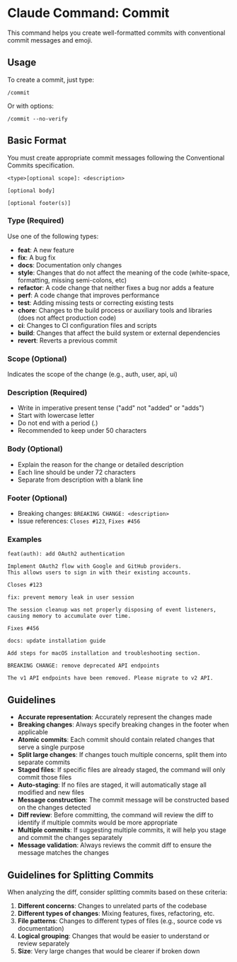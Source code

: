 # Claude Command: Commit

This command helps you create well-formatted commits with conventional commit messages and emoji.

## Usage

To create a commit, just type:

```
/commit
```

Or with options:

```
/commit --no-verify
```

## Basic Format

You must create appropriate commit messages following the Conventional Commits specification.

```
<type>[optional scope]: <description>

[optional body]

[optional footer(s)]
```

### Type (Required)

Use one of the following types:

- **feat**: A new feature
- **fix**: A bug fix
- **docs**: Documentation only changes
- **style**: Changes that do not affect the meaning of the code (white-space, formatting, missing semi-colons, etc)
- **refactor**: A code change that neither fixes a bug nor adds a feature
- **perf**: A code change that improves performance
- **test**: Adding missing tests or correcting existing tests
- **chore**: Changes to the build process or auxiliary tools and libraries (does not affect production code)
- **ci**: Changes to CI configuration files and scripts
- **build**: Changes that affect the build system or external dependencies
- **revert**: Reverts a previous commit

### Scope (Optional)

Indicates the scope of the change (e.g., auth, user, api, ui)

### Description (Required)

- Write in imperative present tense ("add" not "added" or "adds")
- Start with lowercase letter
- Do not end with a period (.)
- Recommended to keep under 50 characters

### Body (Optional)

- Explain the reason for the change or detailed description
- Each line should be under 72 characters
- Separate from description with a blank line

### Footer (Optional)

- Breaking changes: `BREAKING CHANGE: <description>`
- Issue references: `Closes #123`, `Fixes #456`

### Examples

```
feat(auth): add OAuth2 authentication

Implement OAuth2 flow with Google and GitHub providers.
This allows users to sign in with their existing accounts.

Closes #123
```

```
fix: prevent memory leak in user session

The session cleanup was not properly disposing of event listeners,
causing memory to accumulate over time.

Fixes #456
```

```
docs: update installation guide

Add steps for macOS installation and troubleshooting section.
```

```
BREAKING CHANGE: remove deprecated API endpoints

The v1 API endpoints have been removed. Please migrate to v2 API.
```

## Guidelines

- **Accurate representation**: Accurately represent the changes made
- **Breaking changes**: Always specify breaking changes in the footer when applicable
- **Atomic commits**: Each commit should contain related changes that serve a single purpose
- **Split large changes**: If changes touch multiple concerns, split them into separate commits
- **Staged files**: If specific files are already staged, the command will only commit those files
- **Auto-staging**: If no files are staged, it will automatically stage all modified and new files
- **Message construction**: The commit message will be constructed based on the changes detected
- **Diff review**: Before committing, the command will review the diff to identify if multiple commits would be more appropriate
- **Multiple commits**: If suggesting multiple commits, it will help you stage and commit the changes separately
- **Message validation**: Always reviews the commit diff to ensure the message matches the changes

## Guidelines for Splitting Commits

When analyzing the diff, consider splitting commits based on these criteria:

1. **Different concerns**: Changes to unrelated parts of the codebase
2. **Different types of changes**: Mixing features, fixes, refactoring, etc.
3. **File patterns**: Changes to different types of files (e.g., source code vs documentation)
4. **Logical grouping**: Changes that would be easier to understand or review separately
5. **Size**: Very large changes that would be clearer if broken down
